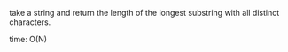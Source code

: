 take a string and return the length of the longest substring with all distinct characters.

time: O(N)